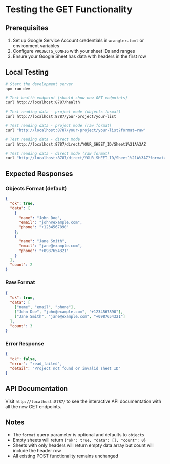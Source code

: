 # Testing the GET Functionality

## Prerequisites

1. Set up Google Service Account credentials in `wrangler.toml` or environment variables
2. Configure `PROJECTS_CONFIG` with your sheet IDs and ranges
3. Ensure your Google Sheet has data with headers in the first row

## Local Testing

```bash
# Start the development server
npm run dev

# Test health endpoint (should show new GET endpoints)
curl http://localhost:8787/health

# Test reading data - project mode (objects format)
curl http://localhost:8787/your-project/your-list

# Test reading data - project mode (raw format)
curl "http://localhost:8787/your-project/your-list?format=raw"

# Test reading data - direct mode
curl http://localhost:8787/direct/YOUR_SHEET_ID/Sheet1%21A%3AZ

# Test reading data - direct mode (raw format)
curl "http://localhost:8787/direct/YOUR_SHEET_ID/Sheet1%21A%3AZ?format=raw"
```

## Expected Responses

### Objects Format (default)
```json
{
  "ok": true,
  "data": [
    {
      "name": "John Doe",
      "email": "john@example.com",
      "phone": "+1234567890"
    },
    {
      "name": "Jane Smith", 
      "email": "jane@example.com",
      "phone": "+0987654321"
    }
  ],
  "count": 2
}
```

### Raw Format
```json
{
  "ok": true,
  "data": [
    ["name", "email", "phone"],
    ["John Doe", "john@example.com", "+1234567890"],
    ["Jane Smith", "jane@example.com", "+0987654321"]
  ],
  "count": 3
}
```

### Error Response
```json
{
  "ok": false,
  "error": "read_failed",
  "detail": "Project not found or invalid sheet ID"
}
```

## API Documentation

Visit `http://localhost:8787/` to see the interactive API documentation with all the new GET endpoints.

## Notes

- The `format` query parameter is optional and defaults to `objects`
- Empty sheets will return `{"ok": true, "data": [], "count": 0}`
- Sheets with only headers will return empty data array but count will include the header row
- All existing POST functionality remains unchanged